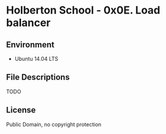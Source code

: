 #  Holberton School - 0x0E. Load balancer



## Environment
* Ubuntu 14.04 LTS



## File Descriptions
TODO

## License
Public Domain, no copyright protection

